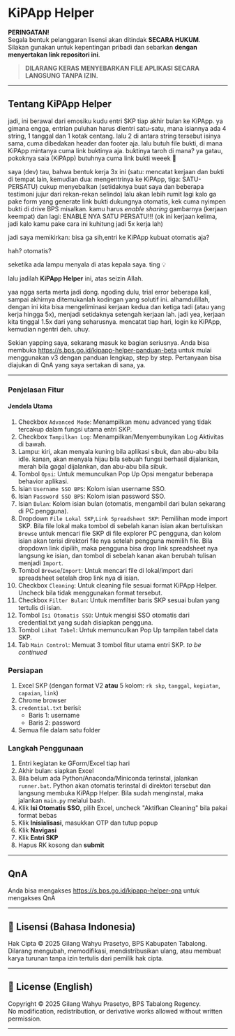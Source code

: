 # KiPApp Helper

**PERINGATAN!**  
Segala bentuk pelanggaran lisensi akan ditindak **SECARA HUKUM**.  
Silakan gunakan untuk kepentingan pribadi dan sebarkan **dengan menyertakan link repositori ini**.

> **DILARANG KERAS MENYEBARKAN FILE APLIKASI SECARA LANGSUNG TANPA IZIN.**

---

## Tentang KiPApp Helper

jadi, ini berawal dari emosiku kudu entri SKP tiap akhir bulan ke KiPApp. ya gimana engga,
entrian puluhan harus dientri satu-satu, mana isiannya ada 4 string, 1 tanggal dan
1 kotak centang. lalu 2 di antara string tersebut isinya sama, cuma dibedakan header dan footer
aja. lalu butuh file bukti, di mana KiPApp mintanya cuma link buktinya aja. buktinya taroh di
mana? ya gatau, pokoknya saia (KiPApp) butuhnya cuma link bukti weeek 🤪

saya (dev) tau, bahwa bentuk kerja 3x ini (satu: mencatat kerjaan dan bukti di tempat lain,
kemudian dua: mengentrinya ke KiPApp, tiga: SATU-PERSATU) cukup menyebalkan
(setidaknya buat saya dan beberapa testimoni jujur dari rekan-rekan selindo)
lalu akan lebih rumit lagi kalo ga pake form yang generate link bukti dukungnya otomatis,
kek cuma nyimpen bukti di drive BPS misalkan. kamu harus _enable sharing_ gambarnya (kerjaan
keempat) dan lagi: ENABLE NYA SATU PERSATU!!! (ok ini kerjaan kelima, jadi kalo kamu pake
cara ini kuhitung jadi 5x kerja lah)

jadi saya memikirkan: bisa ga sih,entri ke KiPApp kubuat otomatis aja?

hah? otomatis?

seketika ada lampu menyala di atas kepala saya. ting 💡

lalu jadilah **KiPApp Helper** ini, atas seizin Allah. 

yaa ngga serta merta jadi dong. ngoding dulu, trial error beberapa kali, sampai akhirnya
ditemukanlah kodingan yang solutif ini. alhamdulillah, dengan ini kita bisa mengeliminasi
kerjaan kedua dan ketiga tadi (atau yang kerja hingga 5x), menjadi setidaknya setengah 
kerjaan lah. jadi yea, kerjaan kita tinggal 1.5x dari yang seharusnya. 
mencatat tiap hari, login ke KiPApp, kemudian ngentri deh. uhuy.

Sekian yapping saya, sekarang masuk ke bagian seriusnya.
Anda bisa membuka https://s.bps.go.id/kipapp-helper-panduan-beta untuk mulai menggunakan v3 dengan
panduan lengkap, step by step. Pertanyaan bisa diajukan di QnA yang saya sertakan di sana, ya.

---

### Penjelasan Fitur

#### Jendela Utama
1. Checkbox `Advanced Mode`: Menampilkan menu advanced yang tidak tercakup dalam fungsi utama entri SKP.
2. Checkbox `Tampilkan Log`: Menampilkan/Menyembunyikan Log Aktivitas di bawah.
3. Lampu: kiri, akan menyala kuning bila aplikasi sibuk, dan abu-abu bila idle. kanan, akan menyala hijau bila
sebuah fungsi berhasil dijalankan, merah bila gagal dijalankan, dan abu-abu bila sibuk.
4. Tombol `Opsi`: Untuk memunculkan Pop Up Opsi mengatur beberapa behavior aplikasi.
5. Isian `Username SSO BPS`: Kolom isian username SSO.
6. Isian `Password SSO BPS`: Kolom isian password SSO.
7. Isian `Bulan`: Kolom isian bulan (otomatis, mengambil dari bulan sekarang di PC pengguna).
8. Dropdown `File Lokal SKP`,`Link Spreadsheet SKP`: Pemilihan mode import SKP. Bila file lokal maka tombol di sebelah
kanan isian akan bertuliskan `Browse` untuk mencari file SKP di file explorer PC pengguna, dan kolom isian akan terisi
direktori file nya setelah pengguna memilih file. Bila dropdown link dipilih, maka pengguna bisa drop link spreadsheet
nya langsung ke isian, dan tombol di sebelah kanan akan berubah tulisan menjadi `Import`.
9. Tombol `Browse`/`Import`: Untuk mencari file di lokal/import dari spreadsheet setelah drop link nya di isian.
10. Checkbox `Cleaning`: Untuk cleaning file sesuai format KiPApp Helper. Uncheck bila tidak menggunakan format tersebut.
11. Checkbox `Filter Bulan`: Untuk memfilter baris SKP sesuai bulan yang tertulis di isian. 
12. Tombol `Isi Otomatis SSO`: Untuk mengisi SSO otomatis dari credential.txt yang sudah disiapkan pengguna.
13. Tombol `Lihat Tabel`: Untuk memunculkan Pop Up tampilan tabel data SKP.
14. Tab `Main Control`: Memuat 3 tombol fitur utama entri SKP.
_to be continued_

### Persiapan
1. Excel SKP (dengan format V2 **atau** 5 kolom: `rk skp`, `tanggal`, `kegiatan`, `capaian`, `link`)
2. Chrome browser
3. `credential.txt` berisi:
    - Baris 1: username
    - Baris 2: password
4. Semua file dalam satu folder

### Langkah Penggunaan
1. Entri kegiatan ke GForm/Excel tiap hari
2. Akhir bulan: siapkan Excel
3. Bila belum ada Python/Anaconda/Miniconda terinstal, jalankan `runner.bat`.
Python akan otomatis terinstal di direktori tersebut dan langsung membuka
KiPApp Helper. Bila sudah menginstal, maka jalankan `main.py` melalui bash.
4. Klik **Isi Otomatis SSO**, pilih Excel, uncheck "Aktifkan Cleaning" bila pakai format bebas
5. Klik **Inisialisasi**, masukkan OTP dan tutup popup
6. Klik **Navigasi**
7. Klik **Entri SKP**
8. Hapus RK kosong dan **submit**

---

## QnA

Anda bisa mengakses https://s.bps.go.id/kipapp-helper-qna untuk mengakses QnA

---

## 📄 Lisensi (Bahasa Indonesia)

Hak Cipta © 2025 Gilang Wahyu Prasetyo, BPS Kabupaten Tabalong.  
Dilarang mengubah, memodifikasi, mendistribusikan ulang, atau membuat karya turunan tanpa izin tertulis dari pemilik hak cipta.

---

## 📄 License (English)

Copyright © 2025 Gilang Wahyu Prasetyo, BPS Tabalong Regency.  
No modification, redistribution, or derivative works allowed without written permission.

---


